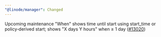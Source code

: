 ```yaml
---
"@linode/manager": Changed
---
```


Upcoming maintenance "When" shows time until start using start_time or policy‑derived start; shows "X days Y hours" when ≥ 1 day ([#13020](https://github.com/linode/manager/pull/13020))
